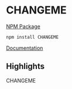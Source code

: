 # CHANGEME

[NPM Package](https://www.npmjs.com/package/CHANGEME)

`npm install CHANGEME`

[Documentation](./blob/main/docs/README.md)

## Highlights

CHANGEME
